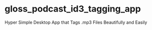 # gloss_podcast_id3_tagging_app
Hyper Simple Desktop App that Tags .mp3 Files Beautifully and Easily
